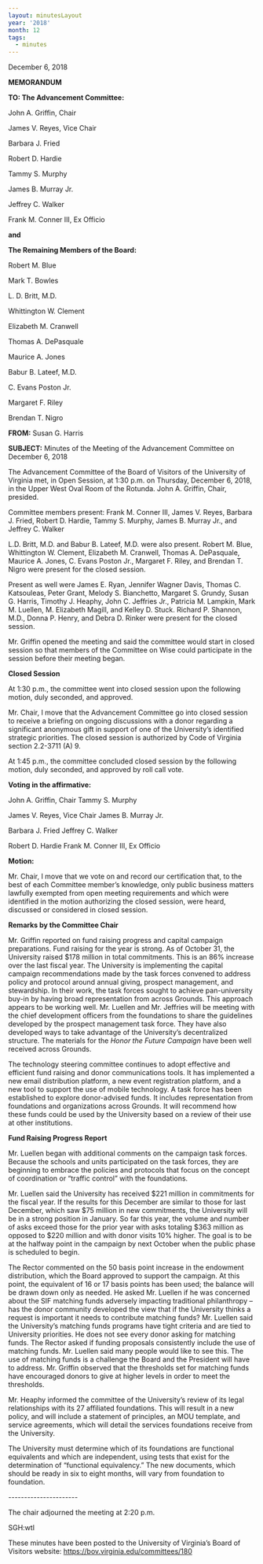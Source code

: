 ```yaml
---
layout: minutesLayout
year: '2018'
month: 12
tags:
  - minutes
---
```

December 6, 2018

**MEMORANDUM**

**TO: The Advancement Committee:**

John A. Griffin, Chair

James V. Reyes, Vice Chair

Barbara J. Fried

Robert D. Hardie

Tammy S. Murphy

James B. Murray Jr.

Jeffrey C. Walker

Frank M. Conner III, Ex Officio

**and**

**The Remaining Members of the Board:**

Robert M. Blue

Mark T. Bowles

L. D. Britt, M.D.

Whittington W. Clement

Elizabeth M. Cranwell

Thomas A. DePasquale

Maurice A. Jones

Babur B. Lateef, M.D.

C. Evans Poston Jr.

Margaret F. Riley

Brendan T. Nigro

**FROM:** Susan G. Harris

**SUBJECT:** Minutes of the Meeting of the Advancement Committee on December 6, 2018

The Advancement Committee of the Board of Visitors of the University of Virginia met, in Open Session, at 1:30 p.m. on Thursday, December 6, 2018, in the Upper West Oval Room of the Rotunda. John A. Griffin, Chair, presided.

Committee members present: Frank M. Conner III, James V. Reyes, Barbara J. Fried, Robert D. Hardie, Tammy S. Murphy, James B. Murray Jr., and Jeffrey C. Walker

L.D. Britt, M.D. and Babur B. Lateef, M.D. were also present. Robert M. Blue, Whittington W. Clement, Elizabeth M. Cranwell, Thomas A. DePasquale, Maurice A. Jones, C. Evans Poston Jr., Margaret F. Riley, and Brendan T. Nigro were present for the closed session.

Present as well were James E. Ryan, Jennifer Wagner Davis, Thomas C. Katsouleas, Peter Grant, Melody S. Bianchetto, Margaret S. Grundy, Susan G. Harris, Timothy J. Heaphy, John C. Jeffries Jr., Patricia M. Lampkin, Mark M. Luellen, M. Elizabeth Magill, and Kelley D. Stuck. Richard P. Shannon, M.D., Donna P. Henry, and Debra D. Rinker were present for the closed session.

Mr. Griffin opened the meeting and said the committee would start in closed session so that members of the Committee on Wise could participate in the session before their meeting began.

**Closed Session**

At 1:30 p.m., the committee went into closed session upon the following motion, duly seconded, and approved.

Mr. Chair, I move that the Advancement Committee go into closed session to receive a briefing on ongoing discussions with a donor regarding a significant anonymous gift in support of one of the University’s identified strategic priorities. The closed session is authorized by Code of Virginia section 2.2-3711 (A) 9.

At 1:45 p.m., the committee concluded closed session by the following motion, duly seconded, and approved by roll call vote.

**Voting in the affirmative:**

John A. Griffin, Chair Tammy S. Murphy

James V. Reyes, Vice Chair James B. Murray Jr.

Barbara J. Fried Jeffrey C. Walker

Robert D. Hardie Frank M. Conner III, Ex Officio

**Motion:**

Mr. Chair, I move that we vote on and record our certification that, to the best of each Committee member’s knowledge, only public business matters lawfully exempted from open meeting requirements and which were identified in the motion authorizing the closed session, were heard, discussed or considered in closed session.

**Remarks by the Committee Chair**

Mr. Griffin reported on fund raising progress and capital campaign preparations. Fund raising for the year is strong. As of October 31, the University raised $178 million in total commitments. This is an 86% increase over the last fiscal year. The University is implementing the capital campaign recommendations made by the task forces convened to address policy and protocol around annual giving, prospect management, and stewardship. In their work, the task forces sought to achieve pan-university buy-in by having broad representation from across Grounds. This approach appears to be working well. Mr. Luellen and Mr. Jeffries will be meeting with the chief development officers from the foundations to share the guidelines developed by the prospect management task force. They have also developed ways to take advantage of the University’s decentralized structure. The materials for the _Honor the Future Campaign_ have been well received across Grounds.

The technology steering committee continues to adopt effective and efficient fund raising and donor communications tools. It has implemented a new email distribution platform, a new event registration platform, and a new tool to support the use of mobile technology. A task force has been established to explore donor-advised funds. It includes representation from foundations and organizations across Grounds. It will recommend how these funds could be used by the University based on a review of their use at other institutions.

**Fund Raising Progress Report**

Mr. Luellen began with additional comments on the campaign task forces. Because the schools and units participated on the task forces, they are beginning to embrace the policies and protocols that focus on the concept of coordination or “traffic control” with the foundations.

Mr. Luellen said the University has received $221 million in commitments for the fiscal year. If the results for this December are similar to those for last December, which saw $75 million in new commitments, the University will be in a strong position in January. So far this year, the volume and number of asks exceed those for the prior year with asks totaling $363 million as opposed to $220 million and with donor visits 10% higher. The goal is to be at the halfway point in the campaign by next October when the public phase is scheduled to begin.

The Rector commented on the 50 basis point increase in the endowment distribution, which the Board approved to support the campaign. At this point, the equivalent of 16 or 17 basis points has been used; the balance will be drawn down only as needed. He asked Mr. Luellen if he was concerned about the SIF matching funds adversely impacting traditional philanthropy – has the donor community developed the view that if the University thinks a request is important it needs to contribute matching funds? Mr. Luellen said the University’s matching funds programs have tight criteria and are tied to University priorities. He does not see every donor asking for matching funds. The Rector asked if funding proposals consistently include the use of matching funds. Mr. Luellen said many people would like to see this. The use of matching funds is a challenge the Board and the President will have to address. Mr. Griffin observed that the thresholds set for matching funds have encouraged donors to give at higher levels in order to meet the thresholds.

Mr. Heaphy informed the committee of the University’s review of its legal relationships with its 27 affiliated foundations. This will result in a new policy, and will include a statement of principles, an MOU template, and service agreements, which will detail the services foundations receive from the University.

The University must determine which of its foundations are functional equivalents and which are independent, using tests that exist for the determination of “functional equivalency.” The new documents, which should be ready in six to eight months, will vary from foundation to foundation.

\----------------------

The chair adjourned the meeting at 2:20 p.m.

SGH:wtl

These minutes have been posted to the University of Virginia’s Board of Visitors website: https://bov.virginia.edu/committees/180
